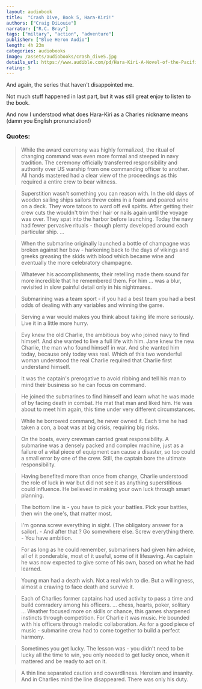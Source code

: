 ```yaml
---
layout: audiobook
title:  "Crash Dive, Book 5, Hara-Kiri!"
authors: ["Craig DiLouie"]
narrator: ["R.C. Bray"]
tags: ["miltary", "action", "adventure"]
publisher: ["Blue Heron Audio"]
length: 4h 23m
categories: audiobooks
image: /assets/audiobooks/crash_dive5.jpg
details_url: https://www.audible.com/pd/Hara-Kiri-A-Novel-of-the-Pacific-War-Audiobook/B07DVTNSQV
rating: 5
---
```


And again, the series that haven't disappointed me.

Not much stuff happened in last part, but it was still great enjoy to listen to the book.

And now I understood what does Hara-Kiri as a Charles nickname means (damn you English pronunciation!)

### Quotes:
> While the award ceremony was highly formalized, the ritual of changing command was even more formal and steeped in navy tradition. The ceremony officially transferred responsibility and authority over US warship from one commanding officer to another. All hands mastered had a clear view of the proceedings as this required a entire crew to bear witness.  

> Superstition wasn't something you can reason with. In the old days of wooden sailing ships sailors threw coins in a foam and poared wine on a deck. They wore tatoos to ward off evil spirits. After getting their crew cuts the wouldn't trim their hair or nails again until the voyage was over. They spat into the harbor before launching. Today the navy had fewer pervasive rituals - though plenty developed around each particular ship. ...

> When the submarine originally launched a bottle of champagne was broken against her bow - harkening back to the days of vikings and greeks 
greasing the skids with blood which became wine and eventually the more celebratory champagne. 

> Whatever his accomplishments, their retelling made them sound far more incredible that he remembered them. For him ... was a blur, revisited in slow painful detail only in his nightmares.

> Submarining was a team sport - if you had a best team you had a best odds of dealing with any variables and winning the game. 

> Serving a war would makes you think about taking life more seriously. Live it in a little more hurry.

> Evy knew the old Charlie, the ambitious boy who joined navy to find himself. And she wanted to live a full life with him. Jane knew the new Charlie, the man who found himself in war. And she wanted him today, because only today was real. Which of this two wonderful woman understood the real Charlie required that Charlie first understand himself. 

> It was the captain's prerogative to avoid ribbing and tell his man to mind their business so he can focus on command. 

> He joined the submarines to find himself and learn what he was made of by facing death in combat. He mat that man and liked him. He was about to meet him again, this time under very different circumstances.

> While he borrowed command, he never owned it. Each time he had taken a con, a boat was at big crisis, requiring big risks.

> On the boats, every crewman carried  great responsibility. A submarine was a densely packed and complex machine, just as a failure of a vital piece of equipment can cause a disaster, so too could a small error by one of the crew.  Still, the captain bore the ultimate responsibility.

> Having benefited more than once from change, Charlie understood the role of luck in war but did not see it as anything superstitious could influence. He believed in making your own luck through smart planning. 

> The bottom line is - you have to pick your battles. Pick your battles, then win the one's, that matter most.

> I'm gonna screw everything in sight. (The obligatory answer for a sailor). - And after that ? Go somewhere else. Screw everything there. -  You have ambition.

> For as long as he could remember, submariners had given him advice, all of it ponderable, most of it useful, some of it lifesaving. As captain he was now expected to give some of his own, based on what he had learned.

> Young man had a death wish. Not a real wish to die. But a willingness, almost a crawing to face death and survive it. 

> Each of Charlies former captains had used activity to pass a time and build comradery among his officers. ... chess, hearts, poker, solitary ... Weather focused more on skills or chance, this games sharpened instincts through competition. For Charlie it was music. He bounded with his officers through melodic collaboration. As for a good piece of music - submarine crew had to come together to build a perfect harmony. 

> Sometimes you get lucky. The lesson was - you didn't need to be lucky all the time to win, you only needed to get lucky once, when it mattered and be ready to act on it.

> A thin line separated caution and cowardliness. Heroism and insanity. And in Charlies mind the line disappeared. There was only his duty.